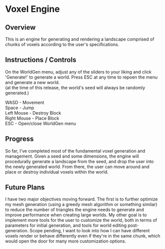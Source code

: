 # Voxel Engine

## Overview
This is an engine for generating and rendering a landscape comprised of chunks of voxels according to the user's specifications.

## Instructions / Controls
On the WorldGen menu, adjust any of the sliders to your liking and click 'Generate!' to generate a world. Press ESC at any time to repoen the menu and generate a new world.  
(at the time of this release, the world's seed will always be randomly generated.)

WASD - Movement  
Space - Jump  
Left Mouse - Destroy Block  
Right Mouse - Place Block  
ESC - Open/close WorldGen menu

## Progress
So far, I've completed most of the fundamental voxel generation and management. Given a seed and some dimensions, the engine will procedurally generate a landscape from the seed, and drop the user into the newly generated world. From there, the user can move around and place or destroy individual voxels within the world.

## Future Plans
I have two major objectives moving forward.
The first is to further optimize my mesh generation (using a greedy mesh algorithm or something similar) to reduce the number of triangles the engine needs to generate and improve performance when creating large worlds.
My other goal is to implement more tools for the user to customize the world, both in terms of parameters for initial generation, and tools for world editing post-generation. Scope pending, I want to look into how I can have different voxels render or behave differently even if they're in the same chunk, which would open the door for many more customization options.
